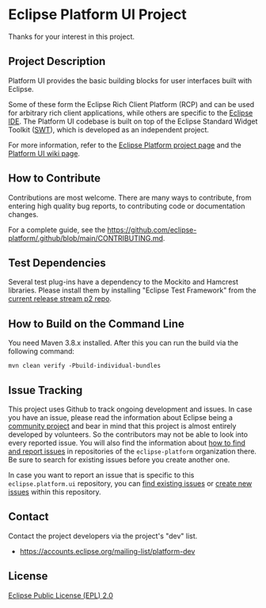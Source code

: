# Eclipse Platform UI Project

Thanks for your interest in this project.


## Project Description

Platform UI provides the basic building blocks for user interfaces built with Eclipse.

Some of these form the Eclipse Rich Client Platform (RCP) and can be used for arbitrary rich client applications, while others are specific to the [Eclipse IDE](https://www.eclipse.org/eclipseide/). The Platform UI codebase is built on top of the Eclipse Standard Widget Toolkit ([SWT](https://www.eclipse.org/swt/)), which is developed as an independent project.

For more information, refer to the [Eclipse Platform project page](https://projects.eclipse.org/projects/eclipse.platform) and the [Platform UI wiki page](https://wiki.eclipse.org/Platform_UI).


## How to Contribute

Contributions are most welcome. There are many ways to contribute, from entering high quality bug reports, to contributing code or documentation changes.

For a complete guide, see the https://github.com/eclipse-platform/.github/blob/main/CONTRIBUTING.md.


## Test Dependencies

Several test plug-ins have a dependency to the Mockito and Hamcrest libraries.
Please install them by installing "Eclipse Test Framework" from the [current release stream p2 repo](https://download.eclipse.org/eclipse/updates/I-builds/).


## How to Build on the Command Line

You need Maven 3.8.x installed. After this you can run the build via the following command:

```
mvn clean verify -Pbuild-individual-bundles
```


## Issue Tracking

This project uses Github to track ongoing development and issues. In case you have an issue, please read the information about Eclipse being a [community project](https://github.com/eclipse-platform#community) and bear in mind that this project is almost entirely developed by volunteers. So the contributors may not be able to look into every reported issue. You will also find the information about [how to find and report issues](https://github.com/eclipse-platform#reporting-issues) in repositories of the `eclipse-platform` organization there. Be sure to search for existing issues before you create another one.

In case you want to report an issue that is specific to this `eclipse.platform.ui` repository, you can [find existing issues](https://github.com/eclipse-platform/eclipse.platform.ui/issues) or [create new issues](https://github.com/eclipse-platform/eclipse.platform.ui/issues/new) within this repository.


## Contact

Contact the project developers via the project's "dev" list.

- <https://accounts.eclipse.org/mailing-list/platform-dev>


## License

[Eclipse Public License (EPL) 2.0](https://www.eclipse.org/legal/epl-2.0/)

